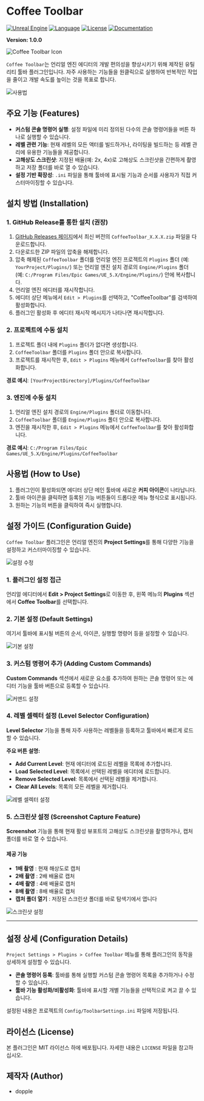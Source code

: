 # Coffee Toolbar

[![Unreal Engine](https://img.shields.io/badge/Unreal%20Engine-5.6.0-blue.svg)](https://www.unrealengine.com/)
[![Language](https://img.shields.io/badge/C%2B%2B-20-blue.svg)](https://isocpp.org/)
[![License](https://img.shields.io/badge/License-MIT-green.svg)](LICENSE)
[![Documentation](https://img.shields.io/badge/Docs-GitHub%20Pages-lightgrey.svg)](https://doppleddiggong.github.io/CoffeeToolbar/)

**Version: 1.0.0**

![Coffee Toolbar Icon](https://github.com/doppleddiggong/CoffeeToolbar/blob/main/Documents/Reference/icon_coffee_cover_type3.png)

`Coffee Toolbar`는 언리얼 엔진 에디터의 개발 편의성을 향상시키기 위해 제작된 유틸리티 툴바 플러그인입니다. 자주 사용하는 기능들을 원클릭으로 실행하여 반복적인 작업을 줄이고 개발 속도를 높이는 것을 목표로 합니다.

![사용법](https://github.com/doppleddiggong/CoffeeToolbar/blob/main/Documents/Reference/use_guide.png?raw=true)

## 주요 기능 (Features)

*   **커스텀 콘솔 명령어 실행**: 설정 파일에 미리 정의된 다수의 콘솔 명령어들을 버튼 하나로 실행할 수 있습니다.
*   **레벨 관련 기능**: 현재 레벨의 모든 액터를 빌드하거나, 라이팅을 빌드하는 등 레벨 관리에 유용한 기능들을 제공합니다.
*   **고해상도 스크린샷**: 지정된 배율(예: 2x, 4x)로 고해상도 스크린샷을 간편하게 촬영하고 저장 폴더를 바로 열 수 있습니다.
*   **설정 기반 확장성**: `.ini` 파일을 통해 툴바에 표시될 기능과 순서를 사용자가 직접 커스터마이징할 수 있습니다.

## 설치 방법 (Installation)

### 1. GitHub Release를 통한 설치 (권장)

1.  [GitHub Releases 페이지](https://github.com/doppleddiggong/CoffeeToolbar/releases)에서 최신 버전의 `CoffeeToolbar_X.X.X.zip` 파일을 다운로드합니다.
2.  다운로드한 ZIP 파일의 압축을 해제합니다.
3.  압축 해제된 `CoffeeToolbar` 폴더를 언리얼 엔진 프로젝트의 `Plugins` 폴더 (예: `YourProject/Plugins/`) 또는 언리얼 엔진 설치 경로의 `Engine/Plugins` 폴더 (예: `C:/Program Files/Epic Games/UE_5.X/Engine/Plugins/`) 안에 복사합니다.
4.  언리얼 엔진 에디터를 재시작합니다.
5.  에디터 상단 메뉴에서 `Edit > Plugins`를 선택하고, "CoffeeToolbar"를 검색하여 활성화합니다.
6.  플러그인 활성화 후 에디터 재시작 메시지가 나타나면 재시작합니다.

### 2. 프로젝트에 수동 설치

1.  프로젝트 폴더 내에 `Plugins` 폴더가 없다면 생성합니다.
2.  `CoffeeToolbar` 폴더를 `Plugins` 폴더 안으로 복사합니다.
3.  프로젝트를 재시작한 후, `Edit > Plugins` 메뉴에서 `CoffeeToolbar`를 찾아 활성화합니다.

**경로 예시**: `[YourProjectDirectory]/Plugins/CoffeeToolbar`

### 3. 엔진에 수동 설치

1.  언리얼 엔진 설치 경로의 `Engine/Plugins` 폴더로 이동합니다.
2.  `CoffeeToolbar` 폴더를 `Engine/Plugins` 폴더 안으로 복사합니다.
3.  엔진을 재시작한 후, `Edit > Plugins` 메뉴에서 `CoffeeToolbar`를 찾아 활성화합니다.

**경로 예시**: `C:/Program Files/Epic Games/UE_5.X/Engine/Plugins/CoffeeToolbar`

## 사용법 (How to Use)

1.  플러그인이 활성화되면 에디터 상단 메인 툴바에 새로운 **커피 아이콘**이 나타납니다.
2.  툴바 아이콘을 클릭하면 등록된 기능 버튼들이 드롭다운 메뉴 형식으로 표시됩니다.
3.  원하는 기능의 버튼을 클릭하여 즉시 실행합니다.

## 설정 가이드 (Configuration Guide)

`Coffee Toolbar` 플러그인은 언리얼 엔진의 **Project Settings**를 통해 다양한 기능을 설정하고 커스터마이징할 수 있습니다.

![설정 수정](https://github.com/doppleddiggong/CoffeeToolbar/blob/main/Documents/Reference/modify_guide.png?raw=true)

### 1. 플러그인 설정 접근

언리얼 에디터에서 **Edit > Project Settings**로 이동한 후, 왼쪽 메뉴의 **Plugins** 섹션에서 **Coffee Toolbar**를 선택합니다.

### 2. 기본 설정 (Default Settings)

여기서 툴바에 표시될 버튼의 순서, 아이콘, 실행할 명령어 등을 설정할 수 있습니다.

![기본 설정](https://github.com/doppleddiggong/CoffeeToolbar/blob/main/Documents/Reference/guide_defaultSetting.png?raw=true)

### 3. 커스텀 명령어 추가 (Adding Custom Commands)

**Custom Commands** 섹션에서 새로운 요소를 추가하여 원하는 콘솔 명령어 또는 에디터 기능을 툴바 버튼으로 등록할 수 있습니다.

![커맨드 설정](https://github.com/doppleddiggong/CoffeeToolbar/blob/main/Documents/Reference/guide_command.png?raw=true)

### 4. 레벨 셀렉터 설정 (Level Selector Configuration)

**Level Selector** 기능을 통해 자주 사용하는 레벨들을 등록하고 툴바에서 빠르게 로드할 수 있습니다.


**주요 버튼 설명:**

*   **Add Current Level**: 현재 에디터에 로드된 레벨을 목록에 추가합니다.
*   **Load Selected Level**: 목록에서 선택된 레벨을 에디터에 로드합니다.
*   **Remove Selected Level**: 목록에서 선택된 레벨을 제거합니다.
*   **Clear All Levels**: 목록의 모든 레벨을 제거합니다.

![레벨 셀렉터 설정](https://github.com/doppleddiggong/CoffeeToolbar/blob/main/Documents/Reference/guide_levelselector.png?raw=true)

### 5. 스크린샷 설정 (Screenshot Capture Feature)

**Screenshot** 기능을 통해 현재 활성 뷰포트의 고해상도 스크린샷을 촬영하거나, 캡처 폴더를 바로 열 수 있습니다.

#### 제공 기능
- **1배 촬영** : 현재 해상도로 캡처
- **2배 촬영** : 2배 배율로 캡처
- **4배 촬영** : 4배 배율로 캡처
- **8배 촬영** : 8배 배율로 캡처
- **캡처 폴더 열기** : 저장된 스크린샷 폴더를 바로 탐색기에서 엽니다

![스크린샷 설정](https://github.com/doppleddiggong/CoffeeToolbar/blob/main/Documents/Reference/guide_screenshot.png?raw=true)

---

## 설정 상세 (Configuration Details)

`Project Settings > Plugins > Coffee Toolbar` 메뉴를 통해 플러그인의 동작을 상세하게 설정할 수 있습니다.

*   **콘솔 명령어 등록**: 툴바를 통해 실행할 커스텀 콘솔 명령어 목록을 추가하거나 수정할 수 있습니다.
*   **툴바 기능 활성화/비활성화**: 툴바에 표시할 개별 기능들을 선택적으로 켜고 끌 수 있습니다.

설정된 내용은 프로젝트의 `Config/ToolbarSettings.ini` 파일에 저장됩니다.


## 라이선스 (License)

본 플러그인은 MIT 라이선스 하에 배포됩니다. 자세한 내용은 `LICENSE` 파일을 참고하십시오.

## 제작자 (Author)

-   dopple
